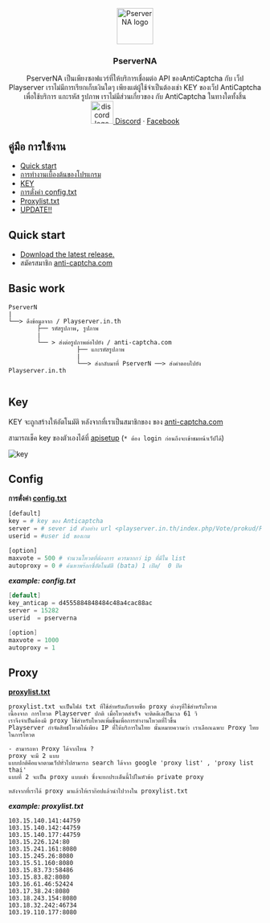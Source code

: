 
<p align="center">
  <a href="https://github.com/syntaxp/PserverNA">
    <img src="https://user-images.githubusercontent.com/47280575/55755362-ff75db00-5a78-11e9-8a33-6ea3af4bdb0e.jpg" alt="PserverNA logo" width="72" height="72">
  </a>
</p>
<h3 align="center">PserverNA</h3>

<p align="center"> 
  PserverNA เป็นเพียงซอฟแวร์ที่ให้บริการเชื่อมต่อ API ของAntiCaptcha กับ เว็ป Playserver เราไม่มีการเรียกเก็บเงินใดๆ
  เพียงแต่ผู้ใช้จำเป็นต้องเช่า KEY ของเว็ป AntiCaptcha เพื่อใช้บริการ แกะรหัส รูปภาพ เราไม่มีส่วนเกี่ยวของ กับ AntiCaptcha ในทางใดทั้งสิ้น
  <br>

   <a href="https://discord.gg/Mgu73TN">
  <img src="https://encrypted-tbn0.gstatic.com/images?q=tbn:ANd9GcSakv86QJPY-E6rxMEo_WzAwYUzyndjdY_d-Zu2ZOr9UuMjClxy5A" alt="discord logo" width="45" height="45">
  <a href="https://discord.gg/Mgu73TN">Discord</a>
   ·
       <a href="https://www.facebook.com/deerek.kantisriyanon.9">Facebook</a>
</p>

## คู่มือ การใช้งาน

- [Quick start](#quick-start)
- [การทำงานเบื้องต้นของโปรแกรม](#basic-work)
- [KEY](#key)
- [การตั่งค่า config.txt](#config)
- [Proxylist.txt](#proxy)
- [UPDATE!!](https://github.com/syntaxp/PserverNA/blob/master/update.md)

## Quick start
- [Download the latest release.](https://github.com/syntaxp/PserverNA/archive/master.zip)
- สมัครสมาชิก [anti-captcha.com](http://getcaptchasolution.com/e80kqlwlmw) 



## Basic work

```text
PserverN
|
└──> ดึงข้อมูลจาก / Playserver.in.th
        ├── รหัสรูปภาพ, รูปภาพ 
        | 
        └── > ส่งต่อรูปภาพต่อไปยัง / anti-captcha.com
                   ├── แกะรหัสรูปภาพ
                   |
                   └──> ส่งกลับมาที่ PserverN ──> ส่งคำตอบไปยัง Playserver.in.th
                            
```


## Key
KEY จะถูกสร้างให้อัตโนมัติ หลังจากที่เราเป็นสมาชิกของ ของ [anti-captcha.com](http://getcaptchasolution.com/e80kqlwlmw) 

สามารถเช็ค key ของตัวเองได้ที่ [apisetup](https://anti-captcha.com/clients/settings/apisetup) (`* ต้อง login ก่อนถึงจะเข้าชมหน้าเว็ปได้`)

![key](https://user-images.githubusercontent.com/47280575/54017688-5d34b000-41b9-11e9-9840-cbbcb38cf9f8.png)


## Config
**การตั่งค่า  [config.txt](https://github.com/syntaxp/PserverNA/blob/master/control/config.txt)**

```python
[default]
key = # key ของ Anticaptcha
server = # sever id ตัวอย่าง url <playserver.in.th/index.php/Vote/prokud/PserverN-15282> id sever คือ 15282
userid = #user id ของเกม

[option]
maxvote = 500 # จำนวนโหวตที่ต้องการ ควรมากกว่ ip ที่มีใน list
autoproxy = 0 # ค้นหาพร๊อกซี่อัตโนมัติ (bata) 1 เปิด/  0 ปิด

```
***example: config.txt***
```java
[default]
key_anticap = d4555884848484c48a4cac88ac
server = 15282
userid  = pserverna

[option]
maxvote = 1000
autoproxy = 1

```
## Proxy
**[proxylist.txt](https://github.com/syntaxp/PserverNA/blob/master/control/proxylist.txt)**
```text
proxylist.txt จะเป็นไฟล์ txt ที่ใช้สำหรับเก็บรายชื่อ proxy ต่างๆที่ใช้สำหรับโหวต
เนื้องจาก การโหวต Playserver ปกติ เมื่อโหวตสำเร็จ จะติดดีเลเป็นเวล 61 วิ
เราจึงจำเป็นต้องมี proxy ใช้สำหรับโหวตเพิ่มขึ้นเพื่อการทำงานโหวตที่ไวขึ้น
Playserver กำจัดสิทธ์โหวตให้เพียง IP ที่ให้บริการในไทย นั้นหมายความว่า เราเลือกเฉพาะ Proxy ไทยในการโหวต

- สามารถหา Proxy ได้จากไหน ?
proxy จะมี 2 แบบ 
แบบปกติคือแจกตามเว็ปทั่วไปสามารถ search ได้จาก google 'proxy list' , 'proxy list thai'
แบบที่ 2 จะเป็น proxy แบบเช่า ซึ่งจะยกประเด็นนี้ไปในหัวข้อ private proxy

หลังจากที่เราได้ proxy มาแล้วให้เราก๊อปแล้วนำไปวางใน proxylist.txt
```
***example: proxylist.txt***
```text
103.15.140.141:44759
103.15.140.142:44759
103.15.140.177:44759
103.15.226.124:80
103.15.241.161:8080
103.15.245.26:8080
103.15.51.160:8080
103.15.83.73:58486
103.15.83.82:8080
103.16.61.46:52424
103.17.38.24:8080
103.18.243.154:8080
103.18.32.242:46734
103.19.110.177:8080
```


